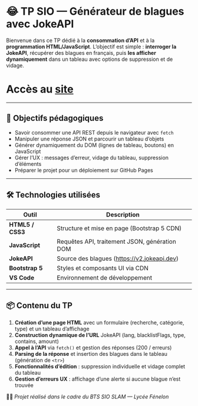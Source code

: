 # 😂 TP SIO — Générateur de blagues avec JokeAPI

Bienvenue dans ce TP dédié à la **consommation d’API** et à la **programmation HTML/JavaScript**. L’objectif est simple : **interroger la JokeAPI**, récupérer des blagues en français, puis **les afficher dynamiquement** dans un tableau avec options de suppression et de vidage.

# Accès au [site](https://mathioux-morin.github.io/TP-BTS-SIO/Utilisation-d-API/API-v2Jokes/)

---

## 🎯 Objectifs pédagogiques

- Savoir consommer une API REST depuis le navigateur avec `fetch`  
- Manipuler une réponse JSON et parcourir un tableau d’objets  
- Générer dynamiquement du DOM (lignes de tableau, boutons) en JavaScript  
- Gérer l’UX : messages d’erreur, vidage du tableau, suppression d’éléments  
- Préparer le projet pour un déploiement sur GitHub Pages

---

## 🛠️ Technologies utilisées

| Outil | Description |
|--------------------|--------------------------------------|
| **HTML5 / CSS3**   | Structure et mise en page (Bootstrap 5 CDN) |
| **JavaScript**     | Requêtes API, traitement JSON, génération DOM |
| **JokeAPI**        | Source des blagues (https://v2.jokeapi.dev) |
| **Bootstrap 5**    | Styles et composants UI via CDN |
| **VS Code**        | Environnement de développement |

---

## 📦 Contenu du TP

1. **Création d’une page HTML** avec un formulaire (recherche, catégorie, type) et un tableau d’affichage  
2. **Construction dynamique de l’URL** JokeAPI (lang, blacklistFlags, type, contains, amount)  
3. **Appel à l’API** via `fetch()` et gestion des réponses (200 / erreurs)  
4. **Parsing de la réponse** et insertion des blagues dans le tableau (génération de `<tr>`)  
5. **Fonctionnalités d’édition** : suppression individuelle et vidage complet du tableau  
6. **Gestion d’erreurs UX** : affichage d’une alerte si aucune blague n’est trouvée

👩‍💻 *Projet réalisé dans le cadre du BTS SIO SLAM — Lycée Fénelon*


